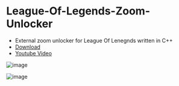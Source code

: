 # League-Of-Legends-Zoom-Unlocker

- External zoom unlocker for League Of Lenegnds written in C++
- [Download](https://github.com/Vili1/League-Of-Legends-Zoom-Unlocker/releases/)
- [Youtube Video](https://youtu.be/Cz2xtrBvgnc)

![image](https://user-images.githubusercontent.com/42891941/122651021-cf3d2300-d13e-11eb-9ef8-ed8658ba057d.png)

![image](https://user-images.githubusercontent.com/42891941/122651027-d6fcc780-d13e-11eb-8964-9e0b09717c23.png)
